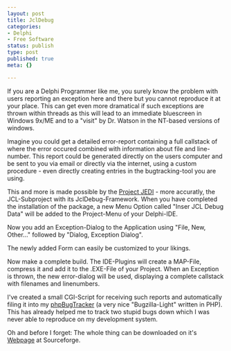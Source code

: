 ```yaml
---
layout: post
title: JclDebug
categories:
- Delphi
- Free Software
status: publish
type: post
published: true
meta: {}

---
```

If you are a Delphi Programmer like me, you surely know the problem with users reporting an exception here and there but you cannot reproduce it at your place. This can get even more dramatical if such exceptions are thrown within threads as this will lead to an immediate bluescreen in Windows 9x/ME and to a "visit" by Dr. Watson in the NT-based versions of windows.

Imagine you could get a detailed error-report containing a full callstack of where the error occured combined with information about file and line-number. This report could be generated directly on the users computer and be sent to you via email or directly via the internet, using a custom procedure - even directly creating entries in the bugtracking-tool you are using.

This and more is made possible by the <a href="http://www.delphi-jedi.org/">Project JEDI</a> - more accuratly, the JCL-Subproject with its JclDebug-Framework. When you have completed the installation of the package, a new Menu Option called "Inser JCL Debug Data" will be added to the Project-Menu of your Delphi-IDE.

Now you add an Exception-Dialog to the Application using "File, New, Other..." followed by "Dialog, Exception Dialog".

The newly added Form can easily be customized to your likings.

Now make a complete build. The IDE-Plugins will create a MAP-File, compress it and add it to the .EXE-File of your Project. When an Exception is thrown, the new error-dialog will be used, displaying a complete callstack with filenames and linenumbers.

I've created a small CGI-Script for receiving such reports and automatically filing it into my <a href="http://phpbt.sourceforge.net/">phpBugTracker</a> (a very nice "Bugzilla-Light" written in PHP). This has already helped me to track two stupid bugs down which I was never able to reproduce on my development system.

Oh and before I forget: The whole thing can be downloaded on it's <a href="http://jvcl.sourceforge.net/">Webpage</a> at Sourceforge.
